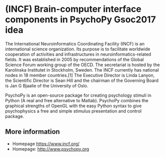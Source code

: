 # (INCF) Brain-computer interface components in PsychoPy Gsoc2017 idea

The International Neuroinformatics Coordinating Facility (INCF) is an international science organization. Its purpose is to facilitate worldwide cooperation of activities and infrastructures in neuroinformatics-related fields. It was established in 2005 by recommendations of the Global Science Forum working group of the OECD. The secretariat is hosted by the Karolinska Institutet in Stockholm, Sweden. The INCF currently has national nodes in 18 member countries.[1] The Executive Director is Linda Lanyon, the Scientific Director is Sean Hill and the chairman of the Governing Board is Jan G Bjaalie of the University of Oslo.

PsychoPy is an open-source package for creating psychology stimuli in Python (A real and free alternative to Matlab). PsychoPy combines the graphical strengths of OpenGL with the easy Python syntax to give psychophysics a free and simple stimulus presentation and control package.



## More information

- Homepage https://www.incf.org/
- Homepage: http://www.psychopy.org
